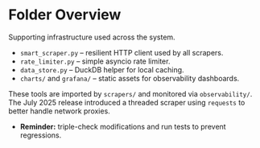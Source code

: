 # Folder Overview

Supporting infrastructure used across the system.
- `smart_scraper.py` – resilient HTTP client used by all scrapers.
- `rate_limiter.py` – simple asyncio rate limiter.
- `data_store.py` – DuckDB helper for local caching.
- `charts/` and `grafana/` – static assets for observability dashboards.

These tools are imported by `scrapers/` and monitored via `observability/`.
The July 2025 release introduced a threaded scraper using `requests` to better
handle network proxies.

- **Reminder:** triple-check modifications and run tests to prevent regressions.
